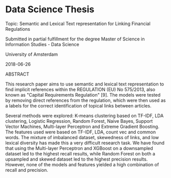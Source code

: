# Data Science Thesis

Topic: Semantic and Lexical Text representation for Linking Financial Regulations

Submitted in partial fulfillment for the degree Master of Science in Information Studies - Data Science

University of Amsterdam

2018-06-26

ABSTRACT

This research paper aims to use semantic and lexical text representation to find implicit references within the REGULATION (EU) No 575/2013, also known as "Capital Requirements Regulation" [9]. The models were tested by removing direct references from the regulation, which were then used as a labels for the correct identification of topical links between articles.

Several methods were explored: K-means clustering based on TF-IDF, LDA clustering, Logistic Regression, Random Forest, Naive Bayes, Support Vector Machines, Multi-layer Perceptron and Extreme Gradient Boosting. The features used were based on TF-IDF, LDA, count vec and common words. The mixture of imbalanced dataset, skewedness of links, and low lexical diversity has made this a very difficult research task. We have found that using the Multi-layer Perceptron and XGBoost on a downsampled dataset led to the highest recall results, while Random Forest on both a upsampled and skewed dataset led to the highest precision results. However, none of the models and features yielded a high combination of recall and precision.
